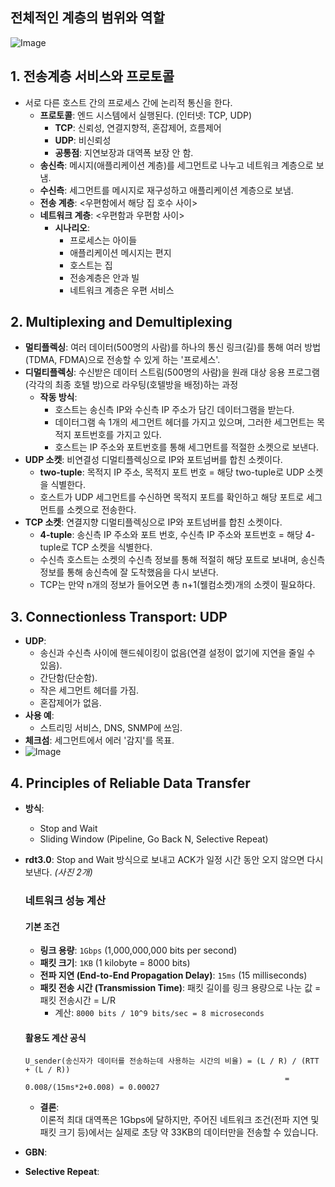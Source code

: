 ## 전체적인 계층의 범위와 역할
![Image](https://github.com/user-attachments/assets/5d51ff50-c339-4930-b21d-c3604f27b312)

## 1. 전송계층 서비스와 프로토콜
- 서로 다른 호스트 간의 프로세스 간에 논리적 통신을 한다.
  - **프로토콜**: 엔드 시스템에서 실행된다. (인터넷: TCP, UDP)
    - **TCP**: 신뢰성, 연결지향적, 혼잡제어, 흐름제어
    - **UDP**: 비신뢰성
    - **공통점**: 지연보장과 대역폭 보장 안 함.
  - **송신측**: 메시지(애플리케이션 계층)를 세그먼트로 나누고 네트워크 계층으로 보냄.
  - **수신측**: 세그먼트를 메시지로 재구성하고 애플리케이션 계층으로 보냄.
  - **전송 계층**: <우편함에서 해당 집 호수 사이>
  - **네트워크 계층**: <우편함과 우편함 사이>
    - **시나리오**:
      - 프로세스는 아이들
      - 애플리케이션 메시지는 편지
      - 호스트는 집
      - 전송계층은 안과 빌
      - 네트워크 계층은 우편 서비스

## 2. Multiplexing and Demultiplexing
- **멀티플렉싱**: 여러 데이터(500명의 사람)를 하나의 통신 링크(길)를 통해 여러 방법(TDMA, FDMA)으로 전송할 수 있게 하는 '프로세스'.
- **디멀티플렉싱**: 수신받은 데이터 스트림(500명의 사람)을 원래 대상 응용 프로그램(각각의 최종 호텔 방)으로 라우팅(호텔방을 배정)하는 과정
  - **작동 방식**:
    - 호스트는 송신측 IP와 수신측 IP 주소가 담긴 데이터그램을 받는다.
    - 데이터그램 속 1개의 세그먼트 헤더를 가지고 있으며, 그러한 세그먼트는 목적지 포트번호를 가지고 있다.
    - 호스트는 IP 주소와 포트번호를 통해 세그먼트를 적절한 소켓으로 보낸다.
- **UDP 소켓**: 비연결성 디멀티플렉싱으로 IP와 포트넘버를 합친 소켓이다.
  - **two-tuple**: 목적지 IP 주소, 목적지 포트 번호 = 해당 two-tuple로 UDP 소켓을 식별한다.
  - 호스트가 UDP 세그먼트를 수신하면 목적지 포트를 확인하고 해당 포트로 세그먼트를 소켓으로 전송한다.
- **TCP 소켓**: 연결지향 디멀티플렉싱으로 IP와 포트넘버를 합친 소켓이다.
  - **4-tuple**: 송신측 IP 주소와 포트 번호, 수신측 IP 주소와 포트번호 = 해당 4-tuple로 TCP 소켓을 식별한다.
  - 수신측 호스트는 소켓의 수신측 정보를 통해 적절히 해당 포트로 보내며, 송신측 정보를 통해 송신측에 잘 도착했음을 다시 보낸다.
  - TCP는 만약 n개의 정보가 들어오면 총 n+1(웰컴소켓)개의 소켓이 필요하다.

## 3. Connectionless Transport: UDP
- **UDP**:
  - 송신과 수신측 사이에 핸드쉐이킹이 없음(연결 설정이 없기에 지연을 줄일 수 있음).
  - 간단함(단순함).
  - 작은 세그먼트 헤더를 가짐.
  - 혼잡제어가 없음.
- **사용 예**:
  - 스트리밍 서비스, DNS, SNMP에 쓰임.
- **체크섬**: 세그먼트에서 에러 '감지'를 목표.
- ![Image](https://github.com/user-attachments/assets/da30c4f6-b229-42f4-89b4-57cf668893b2)

## 4. Principles of Reliable Data Transfer
- **방식**:
  - Stop and Wait
  - Sliding Window (Pipeline, Go Back N, Selective Repeat)
- **rdt3.0**: Stop and Wait 방식으로 보내고 ACK가 일정 시간 동안 오지 않으면 다시 보낸다.
  *(사진 2개)*
  ### 네트워크 성능 계산

    #### 기본 조건

    - **링크 용량**: `1Gbps` (1,000,000,000 bits per second)
    - **패킷 크기**: `1KB` (1 kilobyte = 8000 bits)
    - **전파 지연 (End-to-End Propagation Delay)**: `15ms` (15 milliseconds)
    - **패킷 전송 시간 (Transmission Time)**: 패킷 길이를 링크 용량으로 나눈 값 = 패킷 전송시간 = L/R
      - 계산: `8000 bits / 10^9 bits/sec = 8 microseconds`

    #### 활용도 계산 공식

    ```plaintext
    U_sender(송신자가 데이터를 전송하는데 사용하는 시간의 비율) = (L / R) / (RTT + (L / R))
                                                              = 0.008/(15ms*2+0.008) = 0.00027
    ```
  - **결론**:  
      이론적 최대 대역폭은 1Gbps에 달하지만, 주어진 네트워크 조건(전파 지연 및 패킷 크기 등)에서는 실제로 초당 약 33KB의 데이터만을 전송할 수 있습니다.
- **GBN**:
- **Selective Repeat**:

